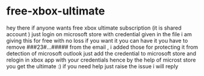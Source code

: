 # free-xbox-ultimate
hey there if anyone wants free xbox ultimate subscription  (it is shared account ) just login on microsoft store  with credential given in the file 
i am giving this for free with no loss if you want it you can have it 
you have to remove ###23#...##### from the email , i added those for protecting it from detection of microsoft outlook 
just add the credential to microsoft store and relogin in xbox app with your credentials hence by the help of microst store you get the ultimate :)
if you need help just raise the issue i will reply
